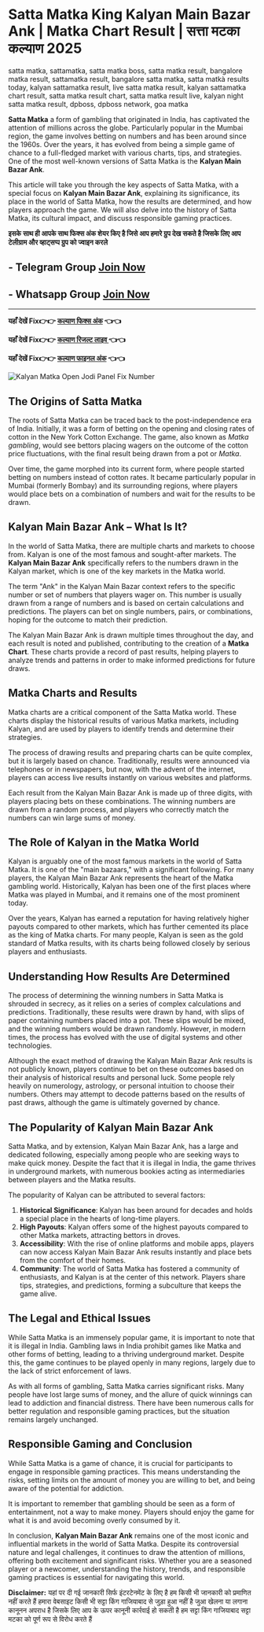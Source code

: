  # Satta Matka King Kalyan Main Bazar Ank | Matka Chart Result | सत्ता मटका कल्याण 2025

satta matka, sattamatka, satta matka boss, satta matka result, bangalore matka result, sattamatka result, bangalore satta matka, satta matkà results today, kalyan sattamatka result, live satta matka result, kalyan sattamatka chart result, satta matka result chart, satta matka result live, kalyan night satta matka result, dpboss, dpboss network, goa matka

**Satta Matka**  a form of gambling that originated in India, has captivated the attention of millions across the globe. Particularly popular in the Mumbai region, the game involves betting on numbers and has been around since the 1960s. Over the years, it has evolved from being a simple game of chance to a full-fledged market with various charts, tips, and strategies. One of the most well-known versions of Satta Matka is the **Kalyan Main Bazar Ank**.

This article will take you through the key aspects of Satta Matka, with a special focus on **Kalyan Main Bazar Ank**, explaining its significance, its place in the world of Satta Matka, how the results are determined, and how players approach the game. We will also delve into the history of Satta Matka, its cultural impact, and discuss responsible gaming practices.

**इसके साथ ही आपके साथ फिक्स अंक शेयर किए है जिसे आप हमारे ग्रुप देख सकते है जिसके लिए आप टेलीग्राम और व्हाट्सप्प ग्रुप को ज्वाइन करले**
## - Telegram  Group  [Join Now](https://t.me/Hindiupdate201)

## - Whatsapp Group  [Join Now](https://whatsapp.com/channel/0029Vay2FudAzNbmVl8KtW14)

---

**यहाँ देखें Fix👉👉 [कल्याण फिक्स अंक](https://info.pmyojanasathi.com/) 👈👈**

**यहाँ देखें Fix👉👉 [कल्याण रिजल्ट लाइव ](https://info.pmyojanasathi.com/) 👈👈**

**यहाँ देखें Fix👉👉 [कल्याण फाइनल अंक](https://info.pmyojanasathi.com/) 👈👈**

![Kalyan Matka Open Jodi Panel Fix Number](https://qph.cf2.quoracdn.net/main-qimg-297989dc6a37bd75e31f107eccc223bb)


## The Origins of Satta Matka

The roots of Satta Matka can be traced back to the post-independence era of India. Initially, it was a form of betting on the opening and closing rates of cotton in the New York Cotton Exchange. The game, also known as *Matka gambling*, would see bettors placing wagers on the outcome of the cotton price fluctuations, with the final result being drawn from a pot or *Matka*. 

Over time, the game morphed into its current form, where people started betting on numbers instead of cotton rates. It became particularly popular in Mumbai (formerly Bombay) and its surrounding regions, where players would place bets on a combination of numbers and wait for the results to be drawn.

## Kalyan Main Bazar Ank – What Is It?

In the world of Satta Matka, there are multiple charts and markets to choose from. Kalyan is one of the most famous and sought-after markets. The **Kalyan Main Bazar Ank** specifically refers to the numbers drawn in the Kalyan market, which is one of the key markets in the Matka world. 

The term "Ank" in the Kalyan Main Bazar context refers to the specific number or set of numbers that players wager on. This number is usually drawn from a range of numbers and is based on certain calculations and predictions. The players can bet on single numbers, pairs, or combinations, hoping for the outcome to match their prediction.

The Kalyan Main Bazar Ank is drawn multiple times throughout the day, and each result is noted and published, contributing to the creation of a **Matka Chart**. These charts provide a record of past results, helping players to analyze trends and patterns in order to make informed predictions for future draws.

## Matka Charts and Results

Matka charts are a critical component of the Satta Matka world. These charts display the historical results of various Matka markets, including Kalyan, and are used by players to identify trends and determine their strategies.

The process of drawing results and preparing charts can be quite complex, but it is largely based on chance. Traditionally, results were announced via telephones or in newspapers, but now, with the advent of the internet, players can access live results instantly on various websites and platforms.

Each result from the Kalyan Main Bazar Ank is made up of three digits, with players placing bets on these combinations. The winning numbers are drawn from a random process, and players who correctly match the numbers can win large sums of money.

## The Role of Kalyan in the Matka World

Kalyan is arguably one of the most famous markets in the world of Satta Matka. It is one of the "main bazaars," with a significant following. For many players, the Kalyan Main Bazar Ank represents the heart of the Matka gambling world. Historically, Kalyan has been one of the first places where Matka was played in Mumbai, and it remains one of the most prominent today.

Over the years, Kalyan has earned a reputation for having relatively higher payouts compared to other markets, which has further cemented its place as the king of Matka charts. For many people, Kalyan is seen as the gold standard of Matka results, with its charts being followed closely by serious players and enthusiasts.

## Understanding How Results Are Determined

The process of determining the winning numbers in Satta Matka is shrouded in secrecy, as it relies on a series of complex calculations and predictions. Traditionally, these results were drawn by hand, with slips of paper containing numbers placed into a pot. These slips would be mixed, and the winning numbers would be drawn randomly. However, in modern times, the process has evolved with the use of digital systems and other technologies.

Although the exact method of drawing the Kalyan Main Bazar Ank results is not publicly known, players continue to bet on these outcomes based on their analysis of historical results and personal luck. Some people rely heavily on numerology, astrology, or personal intuition to choose their numbers. Others may attempt to decode patterns based on the results of past draws, although the game is ultimately governed by chance.

## The Popularity of Kalyan Main Bazar Ank

Satta Matka, and by extension, Kalyan Main Bazar Ank, has a large and dedicated following, especially among people who are seeking ways to make quick money. Despite the fact that it is illegal in India, the game thrives in underground markets, with numerous bookies acting as intermediaries between players and the Matka results.

The popularity of Kalyan can be attributed to several factors:
1. **Historical Significance**: Kalyan has been around for decades and holds a special place in the hearts of long-time players.
2. **High Payouts**: Kalyan offers some of the highest payouts compared to other Matka markets, attracting bettors in droves.
3. **Accessibility**: With the rise of online platforms and mobile apps, players can now access Kalyan Main Bazar Ank results instantly and place bets from the comfort of their homes.
4. **Community**: The world of Satta Matka has fostered a community of enthusiasts, and Kalyan is at the center of this network. Players share tips, strategies, and predictions, forming a subculture that keeps the game alive.

## The Legal and Ethical Issues

While Satta Matka is an immensely popular game, it is important to note that it is illegal in India. Gambling laws in India prohibit games like Matka and other forms of betting, leading to a thriving underground market. Despite this, the game continues to be played openly in many regions, largely due to the lack of strict enforcement of laws.

As with all forms of gambling, Satta Matka carries significant risks. Many people have lost large sums of money, and the allure of quick winnings can lead to addiction and financial distress. There have been numerous calls for better regulation and responsible gaming practices, but the situation remains largely unchanged.

## Responsible Gaming and Conclusion

While Satta Matka is a game of chance, it is crucial for participants to engage in responsible gaming practices. This means understanding the risks, setting limits on the amount of money you are willing to bet, and being aware of the potential for addiction.

It is important to remember that gambling should be seen as a form of entertainment, not a way to make money. Players should enjoy the game for what it is and avoid becoming overly consumed by it.

In conclusion, **Kalyan Main Bazar Ank** remains one of the most iconic and influential markets in the world of Satta Matka. Despite its controversial nature and legal challenges, it continues to draw the attention of millions, offering both excitement and significant risks. Whether you are a seasoned player or a newcomer, understanding the history, trends, and responsible gaming practices is essential for navigating this world.


**Disclaimer:** यहां पर दी गई जानकारी सिर्फ इंटरटेनमेंट के लिए है हम किसी भी जानकारी को प्रमाणित नहीं करते हैं हमारा वेबसाइट किसी भी सट्टा किंग गाजियाबाद से जुड़ा हुआ नहीं है जुआ खेलना या लगाना कानूनन अपराध है जिसके लिए आप के ऊपर कानूनी कार्रवाई हो सकती है हम सट्टा किंग गाजियाबाद सट्टा मटका को पूर्ण रूप से विरोध करते हैं
